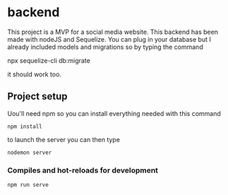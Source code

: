 # backend

This project is a MVP for a social media website.
This backend has been made with nodeJS and Sequelize. You can plug in your database but I already included models and migrations so by typing the command 

npx sequelize-cli db:migrate

it should work too.


## Project setup
Uou'll need npm so you can install everything needed with this command
```
npm install
```
to launch the server you can then type
```
nodemon server
```

### Compiles and hot-reloads for development
```
npm run serve
```
